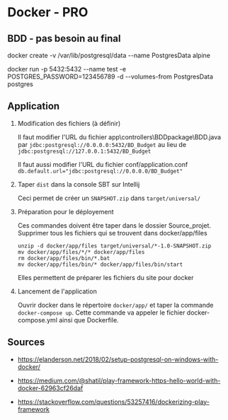 # Docker - PRO

## BDD - pas besoin au final

docker create -v /var/lib/postgresql/data --name PostgresData alpine

docker run -p 5432:5432 --name test -e POSTGRES_PASSWORD=123456789 -d --volumes-from PostgresData postgres

## Application

1. Modification des fichiers (à définir)

    Il faut modifier l'URL du fichier app\controllers\BDDpackage\BDD.java par ```jdbc:postgresql://0.0.0.0:5432/BD_Budget``` au lieu de ```jdbc:postgresql://127.0.0.1:5432/BD_Budget``` 

    Il faut aussi modifier l'URL du fichier conf/application.conf ```db.default.url="jdbc:postgresql://0.0.0.0/BD_Budget"```

2. Taper ```dist``` dans la console SBT sur Intellij

    Ceci permet de créer un ```SNAPSHOT.zip``` dans ```target/universal/```

3. Préparation pour le déployement

    Ces commandes doivent être taper dans le dossier Source_projet. Supprimer tous les fichiers qui se trouvent dans docker/app/files

    ```
    unzip -d docker/app/files target/universal/*-1.0-SNAPSHOT.zip
    mv docker/app/files/*/* docker/app/files
    rm docker/app/files/bin/*.bat
    mv docker/app/files/bin/* docker/app/files/bin/start
    ```
    
    Elles permettent de préparer les fichiers du site pour docker

4. Lancement de l'application

    Ouvrir docker dans le répertoire ```docker/app/``` et taper la commande ```docker-compose up```. Cette commande va appeler le fichier docker-compose.yml ainsi que Dockerfile.

## Sources

* https://elanderson.net/2018/02/setup-postgresql-on-windows-with-docker/

* https://medium.com/@shatil/play-framework-https-hello-world-with-docker-62963cf26daf

* https://stackoverflow.com/questions/53257416/dockerizing-play-framework